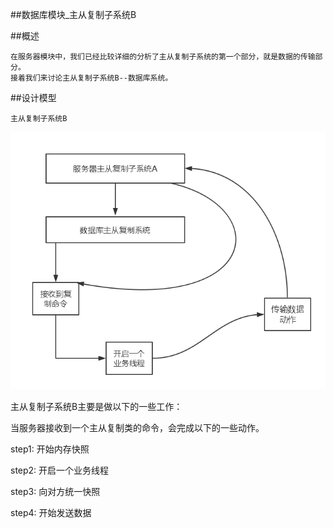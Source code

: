 ##数据库模块_主从复制子系统B

##概述

    在服务器模块中，我们已经比较详细的分析了主从复制子系统的第一个部分，就是数据的传输部分。
    接着我们来讨论主从复制子系统B--数据库系统。
    
##设计模型

    主从复制子系统B
    
    
![ss](../image/主从复制子系统B.png)

主从复制子系统B主要是做以下的一些工作：

当服务器接收到一个主从复制类的命令，会完成以下的一些动作。

step1:  开始内存快照

step2:  开启一个业务线程

step3:  向对方统一快照
  
step4:  开始发送数据 
